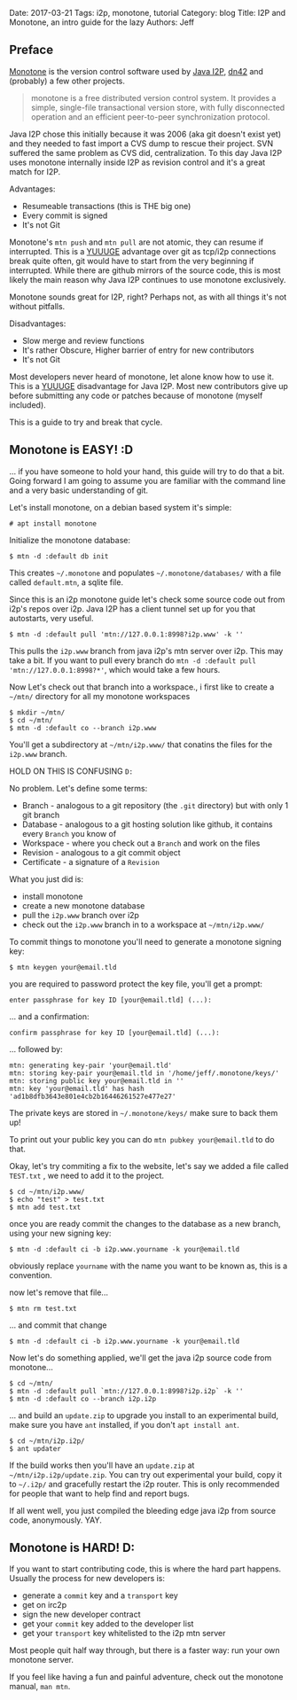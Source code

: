 Date: 2017-03-21
Tags: i2p, monotone, tutorial
Category: blog
Title: I2P and Monotone, an intro guide for the lazy
Authors: Jeff

## Preface

[Monotone](https://www.monotone.ca/) is the version control software used by [Java I2P](https://geti2p.net/), [dn42](https://dn42.net/) and (probably) a few other projects.

> monotone is a free distributed version control system. It provides a simple, single-file transactional version store, with fully disconnected operation and an efficient peer-to-peer synchronization protocol.

Java I2P chose this initially because it was 2006 (aka git doesn't exist yet) and they needed to fast import a CVS dump to rescue their project. SVN suffered the same problem as CVS did, centralization. To this day Java I2P uses monotone internally inside I2P as revision control and it's a great match for I2P.

Advantages:

* Resumeable transactions (this is THE big one)
* Every commit is signed
* It's not Git

Monotone's `mtn push` and `mtn pull` are not atomic, they can resume if interrupted. This is a [YUUUGE]({{filename}}/images/mtn/yuuuge.jpg) advantage over git as tcp/i2p connections break quite often, git would have to start from the very beginning if interrupted. While there are github mirrors of the source code, this is most likely the main reason why Java I2P continues to use monotone exclusively.

Monotone sounds great for I2P, right? Perhaps not, as with all things it's not without pitfalls.

Disadvantages:

* Slow merge and review functions
* It's rather Obscure, Higher barrier of entry for new contributors
* It's not Git

Most developers never heard of monotone, let alone know how to use it. This is a [YUUUGE]({{filename}}/images/mtn/yuuuge.jpg) disadvantage for Java I2P. Most new contributors give up before submitting any code or patches because of monotone (myself included).

This is a guide to try and break that cycle.


## Monotone is EASY! :D

... if you have someone to hold your hand, this guide will try to do that a bit. Going forward I am going to assume you are familiar with the command line and a very basic understanding of git.

Let's install monotone, on a debian based system it's simple:

    # apt install monotone

Initialize the monotone database:

    $ mtn -d :default db init

This creates `~/.monotone` and populates `~/.monotone/databases/` with a file called `default.mtn`, a sqlite file.

Since this is an i2p monotone guide let's check some source code out from i2p's repos over i2p. Java I2P has a client tunnel set up for you that autostarts, very useful.

    $ mtn -d :default pull 'mtn://127.0.0.1:8998?i2p.www' -k ''

This pulls the `i2p.www` branch from java i2p's mtn server over i2p. This may take a bit. If you want to pull every branch do `mtn -d :default pull 'mtn://127.0.0.1:8998?*'`, which would take a few hours.

Now Let's check out that branch into a workspace., i first like to create a `~/mtn/` directory for all my monotone workspaces

    $ mkdir ~/mtn/
    $ cd ~/mtn/
    $ mtn -d :default co --branch i2p.www

You'll get a subdirectory at `~/mtn/i2p.www/` that conatins the files for the `i2p.www` branch.

HOLD ON THIS IS CONFUSING `D:`

No problem. Let's define some terms:

* Branch - analogous to a git repository (the `.git` directory) but with only 1 git branch
* Database - analogous to a git hosting solution like github, it contains every `Branch` you know of
* Workspace - where you check out a `Branch` and work on the files
* Revision - analogous to a git commit object
* Certificate - a signature of a `Revision`

What you just did is:

* install monotone
* create a new monotone database
* pull the `i2p.www` branch over i2p
* check out the `i2p.www` branch in to a workspace at `~/mtn/i2p.www/`


To commit things to monotone you'll need to generate a monotone signing key:

    $ mtn keygen your@email.tld

you are required to password protect the key file, you'll get a prompt:

    enter passphrase for key ID [your@email.tld] (...):

... and a confirmation:

    confirm passphrase for key ID [your@email.tld] (...):

... followed by:

    mtn: generating key-pair 'your@email.tld'
    mtn: storing key-pair your@email.tld in '/home/jeff/.monotone/keys/'
    mtn: storing public key your@email.tld in ''
    mtn: key 'your@email.tld' has hash 'ad1b8dfb3643e801e4cb2b16446261527e477e27'


The private keys are stored in `~/.monotone/keys/` make sure to back them up!

To print out your public key you can do `mtn pubkey your@email.tld` to do that.

Okay, let's try commiting a fix to the website, let's say we added a file called `TEST.txt` , we need to add it to the project.

    $ cd ~/mtn/i2p.www/
    $ echo "test" > test.txt
    $ mtn add test.txt

once you are ready commit the changes to the database as a new branch, using your new signing key:

    $ mtn -d :default ci -b i2p.www.yourname -k your@email.tld

obviously replace `yourname` with the name you want to be known as, this is a convention.

now let's remove that file...

    $ mtn rm test.txt

... and commit that change

    $ mtn -d :default ci -b i2p.www.yourname -k your@email.tld

Now let's do something applied, we'll get the java i2p source code from monotone...

    $ cd ~/mtn/
    $ mtn -d :default pull `mtn://127.0.0.1:8998?i2p.i2p` -k ''
    $ mtn -d :default co --branch i2p.i2p

... and build an `update.zip` to upgrade you install to an experimental build, make sure you have `ant` installed, if you don't `apt install ant`.

    $ cd ~/mtn/i2p.i2p/
    $ ant updater

If the build works then you'll have an `update.zip` at `~/mtn/i2p.i2p/update.zip`. You can try out experimental your build, copy it to `~/.i2p/` and gracefully restart the i2p router. This is only recommended for people that want to help find and report bugs.

If all went well, you just compiled the bleeding edge java i2p from source code, anonymously. YAY.


## Monotone is HARD! D:

If you want to start contributing code, this is where the hard part happens. Usually the process for new developers is:

* generate a `commit` key and a `transport` key
* get on irc2p
* sign the new developer contract
* get your `commit` key added to the developer list
* get your `transport` key whitelisted to the i2p mtn server

Most people quit half way through, but there is a faster way: run your own monotone server.

If you feel like having a fun and painful adventure, check out the monotone manual, `man mtn`.
